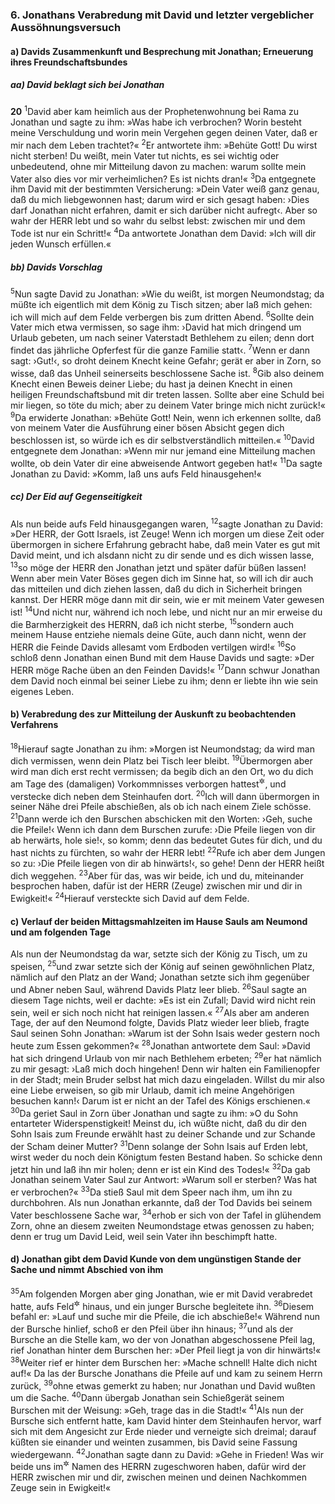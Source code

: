 ### 6. Jonathans Verabredung mit David und letzter vergeblicher Aussöhnungsversuch

#### a) Davids Zusammenkunft und Besprechung mit Jonathan; Erneuerung ihres Freundschaftsbundes

##### aa) David beklagt sich bei Jonathan

__20__
<sup>1</sup>David aber kam heimlich aus der Prophetenwohnung bei Rama zu Jonathan und sagte zu ihm: »Was habe ich verbrochen? Worin besteht meine Verschuldung und worin mein Vergehen gegen deinen Vater, daß er mir nach dem Leben trachtet?«
<sup>2</sup>Er antwortete ihm: »Behüte Gott! Du wirst nicht sterben! Du weißt, mein Vater tut nichts, es sei wichtig oder unbedeutend, ohne mir Mitteilung davon zu machen: warum sollte mein Vater also dies vor mir verheimlichen? Es ist nichts dran!«
<sup>3</sup>Da entgegnete ihm David mit der bestimmten Versicherung: »Dein Vater weiß ganz genau, daß du mich liebgewonnen hast; darum wird er sich gesagt haben: ›Dies darf Jonathan nicht erfahren, damit er sich darüber nicht aufregt‹. Aber so wahr der HERR lebt und so wahr du selbst lebst: zwischen mir und dem Tode ist nur ein Schritt!«
<sup>4</sup>Da antwortete Jonathan dem David: »Ich will dir jeden Wunsch erfüllen.«

##### bb) Davids Vorschlag

<sup>5</sup>Nun sagte David zu Jonathan: »Wie du weißt, ist morgen Neumondstag; da müßte ich eigentlich mit dem König zu Tisch sitzen; aber laß mich gehen: ich will mich auf dem Felde verbergen bis zum dritten Abend.
<sup>6</sup>Sollte dein Vater mich etwa vermissen, so sage ihm: ›David hat mich dringend um Urlaub gebeten, um nach seiner Vaterstadt Bethlehem zu eilen; denn dort findet das jährliche Opferfest für die ganze Familie statt‹.
<sup>7</sup>Wenn er dann sagt: ›Gut!‹, so droht deinem Knecht keine Gefahr; gerät er aber in Zorn, so wisse, daß das Unheil seinerseits beschlossene Sache ist.
<sup>8</sup>Gib also deinem Knecht einen Beweis deiner Liebe; du hast ja deinen Knecht in einen heiligen Freundschaftsbund mit dir treten lassen. Sollte aber eine Schuld bei mir liegen, so töte du mich; aber zu deinem Vater bringe mich nicht zurück!«
<sup>9</sup>Da erwiderte Jonathan: »Behüte Gott! Nein, wenn ich erkennen sollte, daß von meinem Vater die Ausführung einer bösen Absicht gegen dich beschlossen ist, so würde ich es dir selbstverständlich mitteilen.«
<sup>10</sup>David entgegnete dem Jonathan: »Wenn mir nur jemand eine Mitteilung machen wollte, ob dein Vater dir eine abweisende Antwort gegeben hat!«
<sup>11</sup>Da sagte Jonathan zu David: »Komm, laß uns aufs Feld hinausgehen!«

##### cc) Der Eid auf Gegenseitigkeit

Als nun beide aufs Feld hinausgegangen waren,
<sup>12</sup>sagte Jonathan zu David: »Der HERR, der Gott Israels, ist Zeuge! Wenn ich morgen um diese Zeit oder übermorgen in sichere Erfahrung gebracht habe, daß mein Vater es gut mit David meint, und ich alsdann nicht zu dir sende und es dich wissen lasse,
<sup>13</sup>so möge der HERR den Jonathan jetzt und später dafür büßen lassen! Wenn aber mein Vater Böses gegen dich im Sinne hat, so will ich dir auch das mitteilen und dich ziehen lassen, daß du dich in Sicherheit bringen kannst. Der HERR möge dann mit dir sein, wie er mit meinem Vater gewesen ist!
<sup>14</sup>Und nicht nur, während ich noch lebe, und nicht nur an mir erweise du die Barmherzigkeit des HERRN, daß ich nicht sterbe,
<sup>15</sup>sondern auch meinem Hause entziehe niemals deine Güte, auch dann nicht, wenn der HERR die Feinde Davids allesamt vom Erdboden vertilgen wird!«
<sup>16</sup>So schloß denn Jonathan einen Bund mit dem Hause Davids und sagte: »Der HERR möge Rache üben an den Feinden Davids!«
<sup>17</sup>Dann schwur Jonathan dem David noch einmal bei seiner Liebe zu ihm; denn er liebte ihn wie sein eigenes Leben.

#### b) Verabredung des zur Mitteilung der Auskunft zu beobachtenden Verfahrens

<sup>18</sup>Hierauf sagte Jonathan zu ihm: »Morgen ist Neumondstag; da wird man dich vermissen, wenn dein Platz bei Tisch leer bleibt.
<sup>19</sup>Übermorgen aber wird man dich erst recht vermissen; da begib dich an den Ort, wo du dich am Tage des (damaligen) Vorkommnisses verborgen hattest<sup title="vgl. 19,1-3">&#x2732;</sup>, und verstecke dich neben dem Steinhaufen dort.
<sup>20</sup>Ich will dann übermorgen in seiner Nähe drei Pfeile abschießen, als ob ich nach einem Ziele schösse.
<sup>21</sup>Dann werde ich den Burschen abschicken mit den Worten: ›Geh, suche die Pfeile!‹ Wenn ich dann dem Burschen zurufe: ›Die Pfeile liegen von dir ab herwärts, hole sie!‹, so komm; denn das bedeutet Gutes für dich, und du hast nichts zu fürchten, so wahr der HERR lebt!
<sup>22</sup>Rufe ich aber dem Jungen so zu: ›Die Pfeile liegen von dir ab hinwärts!‹, so gehe! Denn der HERR heißt dich weggehen.
<sup>23</sup>Aber für das, was wir beide, ich und du, miteinander besprochen haben, dafür ist der HERR (Zeuge) zwischen mir und dir in Ewigkeit!«
<sup>24</sup>Hierauf versteckte sich David auf dem Felde.

#### c) Verlauf der beiden Mittagsmahlzeiten im Hause Sauls am Neumond und am folgenden Tage

Als nun der Neumondstag da war, setzte sich der König zu Tisch, um zu speisen,
<sup>25</sup>und zwar setzte sich der König auf seinen gewöhnlichen Platz, nämlich auf den Platz an der Wand; Jonathan setzte sich ihm gegenüber und Abner neben Saul, während Davids Platz leer blieb.
<sup>26</sup>Saul sagte an diesem Tage nichts, weil er dachte: »Es ist ein Zufall; David wird nicht rein sein, weil er sich noch nicht hat reinigen lassen.«
<sup>27</sup>Als aber am anderen Tage, der auf den Neumond folgte, Davids Platz wieder leer blieb, fragte Saul seinen Sohn Jonathan: »Warum ist der Sohn Isais weder gestern noch heute zum Essen gekommen?«
<sup>28</sup>Jonathan antwortete dem Saul: »David hat sich dringend Urlaub von mir nach Bethlehem erbeten;
<sup>29</sup>er hat nämlich zu mir gesagt: ›Laß mich doch hingehen! Denn wir halten ein Familienopfer in der Stadt; mein Bruder selbst hat mich dazu eingeladen. Willst du mir also eine Liebe erweisen, so gib mir Urlaub, damit ich meine Angehörigen besuchen kann!‹ Darum ist er nicht an der Tafel des Königs erschienen.«
<sup>30</sup>Da geriet Saul in Zorn über Jonathan und sagte zu ihm: »O du Sohn entarteter Widerspenstigkeit! Meinst du, ich wüßte nicht, daß du dir den Sohn Isais zum Freunde erwählt hast zu deiner Schande und zur Schande der Scham deiner Mutter?
<sup>31</sup>Denn solange der Sohn Isais auf Erden lebt, wirst weder du noch dein Königtum festen Bestand haben. So schicke denn jetzt hin und laß ihn mir holen; denn er ist ein Kind des Todes!«
<sup>32</sup>Da gab Jonathan seinem Vater Saul zur Antwort: »Warum soll er sterben? Was hat er verbrochen?«
<sup>33</sup>Da stieß Saul mit dem Speer nach ihm, um ihn zu durchbohren. Als nun Jonathan erkannte, daß der Tod Davids bei seinem Vater beschlossene Sache war,
<sup>34</sup>erhob er sich von der Tafel in glühendem Zorn, ohne an diesem zweiten Neumondstage etwas genossen zu haben; denn er trug um David Leid, weil sein Vater ihn beschimpft hatte.

#### d) Jonathan gibt dem David Kunde von dem ungünstigen Stande der Sache und nimmt Abschied von ihm

<sup>35</sup>Am folgenden Morgen aber ging Jonathan, wie er mit David verabredet hatte, aufs Feld<sup title="vgl. 19,3">&#x2732;</sup> hinaus, und ein junger Bursche begleitete ihn.
<sup>36</sup>Diesem befahl er: »Lauf und suche mir die Pfeile, die ich abschieße!« Während nun der Bursche hinlief, schoß er den Pfeil über ihn hinaus;
<sup>37</sup>und als der Bursche an die Stelle kam, wo der von Jonathan abgeschossene Pfeil lag, rief Jonathan hinter dem Burschen her: »Der Pfeil liegt ja von dir hinwärts!«
<sup>38</sup>Weiter rief er hinter dem Burschen her: »Mache schnell! Halte dich nicht auf!« Da las der Bursche Jonathans die Pfeile auf und kam zu seinem Herrn zurück,
<sup>39</sup>ohne etwas gemerkt zu haben; nur Jonathan und David wußten um die Sache.
<sup>40</sup>Dann übergab Jonathan sein Schießgerät seinem Burschen mit der Weisung: »Geh, trage das in die Stadt!«
<sup>41</sup>Als nun der Bursche sich entfernt hatte, kam David hinter dem Steinhaufen hervor, warf sich mit dem Angesicht zur Erde nieder und verneigte sich dreimal; darauf küßten sie einander und weinten zusammen, bis David seine Fassung wiedergewann.
<sup>42</sup>Jonathan sagte dann zu David: »Gehe in Frieden! Was wir beide uns im<sup title="oder: beim">&#x2732;</sup> Namen des HERRN zugeschworen haben, dafür wird der HERR zwischen mir und dir, zwischen meinen und deinen Nachkommen Zeuge sein in Ewigkeit!«